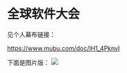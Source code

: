 # 全球软件大会

见个人幕布链接：



<a target="_blank" href="https://www.mubu.com/doc/lH1_4PknvI">https://www.mubu.com/doc/lH1_4PknvI</a>




下面是图片版：
![](./1.png)